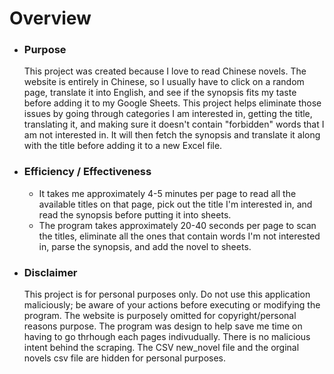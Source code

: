 # Overview

- ### Purpose
    This project was created because I love to read Chinese novels. The website is entirely in Chinese, so I usually have to click on a random page, translate it into English, and see if the synopsis fits my taste before adding it to my Google Sheets. This project helps eliminate those issues by going through categories I am interested in, getting the title, translating it, and making sure it doesn't contain "forbidden" words that I am not interested in. It will then fetch the synopsis and translate it along with the title before adding it to a new Excel file.
  
- ### Efficiency / Effectiveness
  - It takes me approximately 4-5 minutes per page to read all the available titles on that page, pick out the title I'm interested in, and read the synopsis before putting it into sheets.
  - The program takes approximately 20-40 seconds per page to scan the titles, eliminate all the ones that contain words I'm not interested in, parse the synopsis, and add the novel to sheets.
  
- ### Disclaimer
    This project is for personal purposes only. Do not use this application maliciously; be aware of your actions before executing or modifying the program. The website is purposely omitted for copyright/personal reasons purpose. The program was design to help save me time on having to go thrhough each pages indivudually. There is no malicious intent behind the scraping. The CSV new_novel file and the orginal novels csv file are hidden for personal purposes. 
